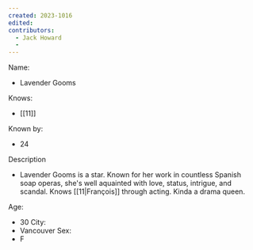 ```yaml
---
created: 2023-1016
edited:
contributors:
  - Jack Howard
  - 
---
```


Name:
- Lavender Gooms

Knows:
- [[11]]

Known by:
- 24

Description
- Lavender Gooms is a star. Known for her work in countless Spanish soap operas, she's well aquainted with love, status, intrigue, and scandal. Knows [[11|François]] through acting. Kinda a drama queen.

Age:
- 30
City:
- Vancouver
Sex:
- F

